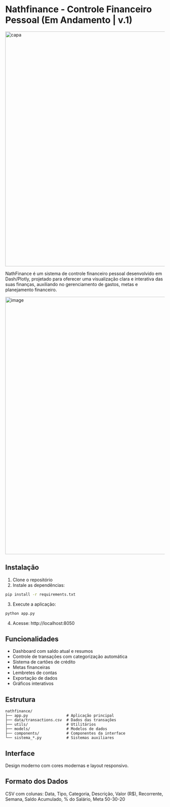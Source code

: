 # Nathfinance - Controle Financeiro Pessoal (Em Andamento | v.1)

<img width="2689" height="741" alt="capa" src="https://github.com/user-attachments/assets/3083d6c4-43cf-49aa-9e07-3eaf914d5095" />

NathFinance é um sistema de controle financeiro pessoal desenvolvido em Dash/Plotly, projetado para oferecer uma visualização clara e interativa das suas finanças, auxiliando no gerenciamento de gastos, metas e planejamento financeiro.

<img width="1909" height="812" alt="image" src="https://github.com/user-attachments/assets/157205fa-00b7-46f1-85a4-faf9b63aa9e7" />

## Instalação

1. Clone o repositório
2. Instale as dependências:
```bash
pip install -r requirements.txt
```
3. Execute a aplicação:
```bash
python app.py
```
4. Acesse: http://localhost:8050

## Funcionalidades

- Dashboard com saldo atual e resumos
- Controle de transações com categorização automática
- Sistema de cartões de crédito
- Metas financeiras
- Lembretes de contas
- Exportação de dados
- Gráficos interativos

## Estrutura

```
nathfinance/
├── app.py                 # Aplicação principal
├── data/transactions.csv  # Dados das transações
├── utils/                 # Utilitários
├── models/                # Modelos de dados
├── components/            # Componentes da interface
└── sistema_*.py           # Sistemas auxiliares
```

## Interface

Design moderno com cores modernas e layout responsivo.

## Formato dos Dados

CSV com colunas: Data, Tipo, Categoria, Descrição, Valor (R$), Recorrente, Semana, Saldo Acumulado, % do Salário, Meta 50-30-20
